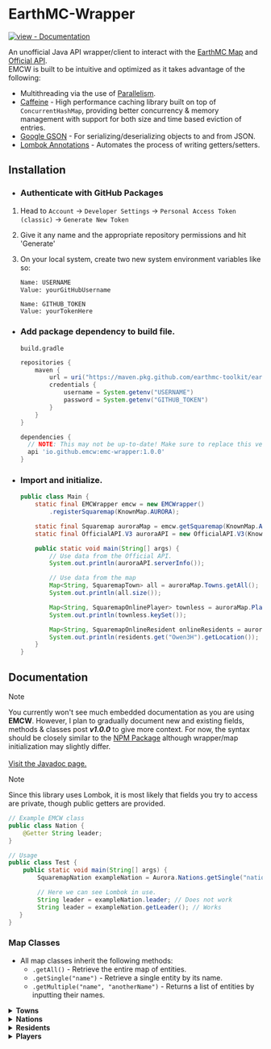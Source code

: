 # EarthMC-Wrapper
[![view - Documentation](https://img.shields.io/badge/view-Documentation-blue?style=for-the-badge)](https://earthmc-toolkit.github.io/EarthMC-Wrapper/ "Go to project documentation")

An unofficial Java API wrapper/client to interact with the [EarthMC Map](https://earthmc.net/map/aurora/) and [Official API](https://earthmc.net/docs/api).\
EMCW is built to be intuitive and optimized as it takes advantage of the following:
- Multithreading via the use of [Parallelism](https://docs.oracle.com/javase/tutorial/collections/streams/parallelism.html).
- [Caffeine](https://github.com/ben-manes/caffeine) - High performance caching library built on top of `ConcurrentHashMap`, providing better concurrency & memory management with support for both size and time based eviction of entries.
- [Google GSON](https://github.com/google/gson) - For serializing/deserializing objects to and from JSON.
- [Lombok Annotations](https://github.com/projectlombok/lombok) - Automates the process of writing getters/setters.
  
## Installation
- ### Authenticate with GitHub Packages
1. Head to `Account` -> `Developer Settings` -> `Personal Access Token (classic)` -> `Generate New Token`
2. Give it any name and the appropriate repository permissions and hit 'Generate'
3. On your local system, create two new system environment variables like so:
    ```txt
    Name: USERNAME
    Value: yourGitHubUsername
    ```
   
    ```
    Name: GITHUB_TOKEN
    Value: yourTokenHere
    ```

- ### Add package dependency to build file.
  
    `build.gradle`
    ```gradle
    repositories {
        maven {
            url = uri("https://maven.pkg.github.com/earthmc-toolkit/earthmc-wrapper")
            credentials {
                username = System.getenv("USERNAME")
                password = System.getenv("GITHUB_TOKEN")
            }
        }
    }

    dependencies {
      // NOTE: This may not be up-to-date! Make sure to replace this version with the latest.
      api 'io.github.emcw:emc-wrapper:1.0.0'
    }
    ```

- ### Import and initialize.
    ```java
    public class Main {
        static final EMCWrapper emcw = new EMCWrapper()
            .registerSquaremap(KnownMap.AURORA);

        static final Squaremap auroraMap = emcw.getSquaremap(KnownMap.AURORA);
        static final OfficialAPI.V3 auroraAPI = new OfficialAPI.V3(KnownMap.AURORA);
    
        public static void main(String[] args) {
            // Use data from the Official API.
            System.out.println(auroraAPI.serverInfo());

            // Use data from the map
            Map<String, SquaremapTown> all = auroraMap.Towns.getAll();
            System.out.println(all.size());

            Map<String, SquaremapOnlinePlayer> townless = auroraMap.Players.getByResidency(false);
            System.out.println(townless.keySet());

            Map<String, SquaremapOnlineResident onlineResidents = auroraMap.Residents.getOnline();
            System.out.println(residents.get("Owen3H").getLocation());
        }
    }
    ```
  
## Documentation
> [!NOTE]
> You currently won't see much embedded documentation as you are using **EMCW**. However, I plan to gradually document new and existing fields, methods & classes post ***v1.0.0*** to give more context.
> For now, the syntax should be closely similar to the [NPM Package](https://www.npmjs.com/package/earthmc) although wrapper/map initialization may slightly differ.
<br><br>
> [Visit the Javadoc page.](https://earthmc-toolkit.github.io/EarthMC-Wrapper/index-all.html)

> [!NOTE]
> Since this library uses Lombok, it is most likely that fields you try to access are private, though public getters are provided.
> ```java
> // Example EMCW class
> public class Nation {
>     @Getter String leader;
> }
> 
> // Usage
> public class Test {
>     public static void main(String[] args) {
>         SquaremapNation exampleNation = Aurora.Nations.getSingle("nationName");
>
>         // Here we can see Lombok in use.
>         String leader = exampleNation.leader; // Does not work
>         String leader = exampleNation.getLeader(); // Works
>    }
> }
> ```
</p>

### Map Classes
- All map classes inherit the following methods:
  - `.getAll()` - Retrieve the entire map of entities.
  - `.getSingle("name")` - Retrieve a single entity by its name.
  - `.getMultiple("name", "anotherName")` - Returns a list of entities by inputting their names.

<details>
  <summary><b>Towns</b></summary>
</details>

<details>
  <summary><b>Nations</b></summary>
</details>

<details>
  <summary><b>Residents</b></summary>
</details>

<details>
  <summary><b>Players</b></summary>
</details>
